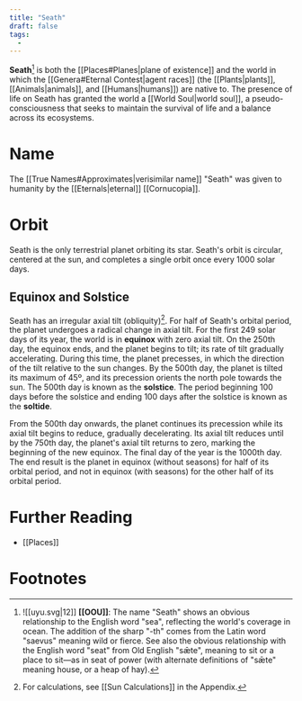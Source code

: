 ```yaml
---
title: "Seath"
draft: false
tags:
  - 
---
```


**Seath**[^sth] is both the [[Places#Planes|plane of existence]] and the world in which the [[Genera#Eternal Contest|agent races]] (the [[Plants|plants]], [[Animals|animals]], and [[Humans|humans]]) are native to. The presence of life on Seath has granted the world a [[World Soul|world soul]], a pseudo-consciousness that seeks to maintain the survival of life and a balance across its ecosystems.

# Name
The [[True Names#Approximates|verisimilar name]] "Seath" was given to humanity by the [[Eternals|eternal]] [[Cornucopia]].

# Orbit
Seath is the only terrestrial planet orbiting its star. Seath's orbit is circular, centered at the sun, and completes a single orbit once every 1000 solar days. 

## Equinox and Solstice
Seath has an irregular axial tilt (obliquity)[^tilt]. For half of Seath's orbital period, the planet undergoes a radical change in axial tilt. For the first 249 solar days of its year, the world is in **equinox** with zero axial tilt. On the 250th day, the equinox ends, and the planet begins to tilt; its rate of tilt gradually accelerating. During this time, the planet precesses, in which the direction of the tilt relative to the sun changes. By the 500th day, the planet is tilted its maximum of 45º, and its precession orients the north pole towards the sun. The 500th day is known as the **solstice**. The period beginning 100 days before the solstice and ending 100 days after the solstice is known as the **soltide**. 

From the 500th day onwards, the planet continues its precession while its axial tilt begins to reduce, gradually decelerating. Its axial tilt reduces until by the 750th day, the planet's axial tilt returns to zero, marking the beginning of the new equinox. The final day of the year is the 1000th day. The end result is the planet in equinox (without seasons) for half of its orbital period, and not in equinox (with seasons) for the other half of its orbital period.

# Further Reading
- [[Places]]

# Footnotes
[^sth]: ![[uyu.svg|12]] **[[OOU]]**: The name "Seath" shows an obvious relationship to the English word "sea", reflecting the world's coverage in ocean. The addition of the sharp "-th" comes from the Latin word "saevus" meaning wild or fierce. See also the obvious relationship with the English word "seat" from Old English "sǣte", meaning to sit or a place to sit—as in seat of power (with alternate definitions of "sǣte" meaning house, or a heap of hay). 
[^tilt]: For calculations, see [[Sun Calculations]] in the Appendix.